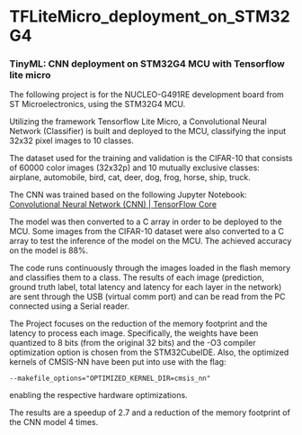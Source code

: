 # TFLiteMicro_deployment_on_STM32G4
 
### TinyML: CNN deployment on STM32G4 MCU with Tensorflow lite micro

The following project is for the NUCLEO-G491RE development board from ST Microelectronics, using the STM32G4 MCU.

Utilizing the framework Tensorflow Lite Micro, a Convolutional Neural Network (Classifier) is built and deployed to the MCU, classifying the input 32x32 pixel images to 10 classes.

The dataset used for the training and validation is the CIFAR-10 that consists of 60000 color images (32x32p) and 10 mutually exclusive classes: airplane, automobile, bird, cat, deer, dog, frog, horse, ship, truck.

The CNN was trained based on the following Jupyter Notebook: [ Convolutional Neural Network (CNN) | TensorFlow Core](https://www.tensorflow.org/tutorials/images/cnn)

The model was then converted to a C array in order to be deployed to the MCU.
Some images from the CIFAR-10 dataset were also converted to a C array to test the inference of the model on the MCU. The achieved accuracy on the model is 88%.

The code runs continuously through the images loaded in the flash memory and classifies them to a class. The results of each image (prediction, ground truth label, total latency and latency for each layer in the network) are sent through the USB (virtual comm port) and can be read from the PC connected using a Serial reader.


The Project focuses on the reduction of the memory footprint and the latency to process each image. Specifically, the weights have been quantized to 8 bits (from the original 32 bits) and the -O3 compiler optimization option is chosen from the STM32CubeIDE. Also, the optimized kernels of CMSIS-NN have been put into use with the flag: 
```
--makefile_options="OPTIMIZED_KERNEL_DIR=cmsis_nn"
```
enabling the respective hardware optimizations.

The results are a speedup of 2.7 and a reduction of the memory footprint of the CNN model 4 times.

